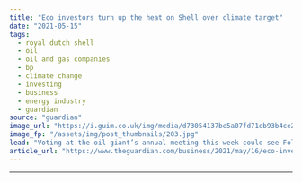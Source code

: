 ```yaml
---
title: "Eco investors turn up the heat on Shell over climate target"
date: "2021-05-15"
tags: 
  - royal dutch shell
  - oil
  - oil and gas companies
  - bp
  - climate change
  - investing
  - business
  - energy industry
  - guardian
source: "guardian"
image_url: "https://i.guim.co.uk/img/media/d73054137be5a07fd71eb93b4ce2a4c6398f743d/0_190_5807_3484/master/5807.jpg?width=460&quality=85&auto=format&fit=max&s=2ca9d368ebe3dff9a65468ad332a0910"
image_fp: "/assets/img/post_thumbnails/203.jpg"
lead: "Voting at the oil giant’s annual meeting this week could see Follow This activists making trouble over emissionsShell is braced for its largest climate rebellion this week as shareholders face the choice between backing the oil giant’s carbon-cutting..."
article_url: "https://www.theguardian.com/business/2021/may/16/eco-investors-turn-up-heat-on-shell-over-climate-target"
---
```


---
